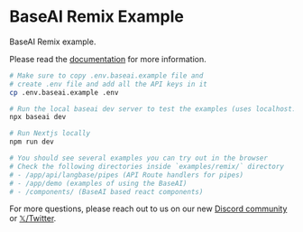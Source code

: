 # BaseAI Remix Example

BaseAI Remix example.

Please read the [documentation](https://baseai.dev/docs) for more information.

```sh
# Make sure to copy .env.baseai.example file and
# create .env file and add all the API keys in it
cp .env.baseai.example .env

# Run the local baseai dev server to test the examples (uses localhost:9000 port)
npx baseai dev

# Run Nextjs locally
npm run dev

# You should see several examples you can try out in the browser
# Check the following directories inside `examples/remix/` directory
# - /app/api/langbase/pipes (API Route handlers for pipes)
# - /app/demo (examples of using the BaseAI)
# - /components/ (BaseAI based react components)
```

For more questions, please reach out to us on our new [Discord community](https://langbase.com/discord) or [𝕏/Twitter](https://twitter.com/langbaseinc).
